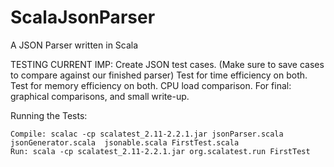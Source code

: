 ScalaJsonParser
===============

A JSON Parser written in Scala

TESTING CURRENT IMP:
     Create JSON test cases. (Make sure to save cases to compare against our finished parser)
	 Test for time efficiency on both.
	 Test for memory efficiency on both. 
	 CPU load comparison. 
	 For final: graphical comparisons, and small write-up. 
	 
Running the Tests:

	Compile: scalac -cp scalatest_2.11-2.2.1.jar jsonParser.scala jsonGenerator.scala  jsonable.scala FirstTest.scala
	Run: scala -cp scalatest_2.11-2.2.1.jar org.scalatest.run FirstTest
